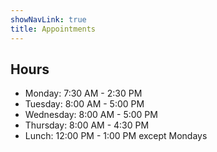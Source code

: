 ```yaml
---
showNavLink: true
title: Appointments
---
```

## Hours

* Monday: 7:30 AM - 2:30 PM
* Tuesday: 8:00 AM - 5:00 PM
* Wednesday: 8:00 AM - 5:00 PM
* Thursday: 8:00 AM - 4:30 PM
* Lunch: 12:00 PM - 1:00 PM except Mondays
